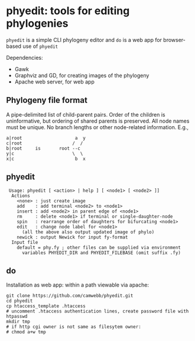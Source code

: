 # phyedit: tools for editing phylogenies

`phyedit` is a simple CLI phylogeny editor and `do` is a web app for
browser-based use of `phyedit`

Dependencies: 

 * Gawk
 * Graphviz and GD, for creating images of the phylogeny
 * Apache web server, for web app

## Phylogeny file format

A pipe-delimited list of child-parent pairs. Order of the children is
uninformative, but ordering of shared parents is preserved. All node
names must be unique. No branch lengths or other node-related
information. E.g., 

```
a|root                    a  y
c|root                   /  /
b|root     is       root --c 
y|c                      \  \
x|c                       b  x
```

## phyedit

``` 
 Usage: phyedit [ <action> | help ] [ <node1> [ <node2> ]] 
  Actions 
    <none> : just create image 
    add    : add terminal <node2> to <node1> 
    insert : add <node2> in parent edge of <node1> 
    rm     : delete <node1> if terminal or single-daughter-node 
    spin   : rearrange order of daughters for bifurcating <node1> 
    edit   : change node label for <node1> 
      (all the above also output updated image of phylo) 
    newick : output Newick for input fy-format 
  Input file
    default = phy.fy ; other files can be supplied via environment 
      variables PHYEDIT_DIR and PHYEDIT_FILEBASE (omit suffix .fy)
```

## do

Installation as web app: within a path viewable via apache:

```
git clone https://github.com/camwebb/phyedit.git
cd phyedit
cp htaccess_template .htaccess
# uncomment .htaccess authentication lines, create password file with htpasswd
mkdir tmp
# if http cgi owner is not same as filesytem owner:
# chmod a+w tmp
```

